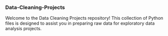 ### Data-Cleaning-Projects
Welcome to the Data Cleaning Projects repository! This collection of Python files is designed to assist you in preparing raw data for exploratory data analysis projects.
